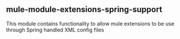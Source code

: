 mule-module-extensions-spring-support
--------------------------------------

This module contains functionality to allow mule extensions to be use through
Spring handled XML config files